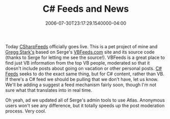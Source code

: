 ﻿---
title: C# Feeds and News
date: "2006-07-30T23:17:29.1540000-04:00"
description: Today CSharpFeeds officially goes live. This is a pet project of mine and Gregg Stark's based on Serge's VBFeeds.com site and its source code (thanks to Serge for letting me see the source!).
featuredImage: img/20125-2-featured.png
---

Today [CSharpFeeds](http://csharpfeeds.com/) officially goes live. This is a pet project of mine and [Gregg Stark's](http://ardalis.com/blogs/gstark) based on Serge's [VBFeeds.com](http://vbfeeds.com/) site and its source code (thanks to Serge for letting me see the source!). VBFeeds is a great place to find just VB information from the top VB people, moderated so that it doesn't include posts about going on vacation or other personal posts. [C# Feeds](http://csharpfeeds.com/) seeks to do the exact same thing, but for C# content, rather than VB. If there's a C# feed we should be pulling that we don't have, let us know. We'll be adding a suggest a feed mechanism fairly soon, though I'm not sure what that translates into in real time.

Oh yeah, ad we updated all of Serge's admin tools to use Atlas. Anonymous users won't see any difference, but it totally speeds up the post moderation process. Very cool.

